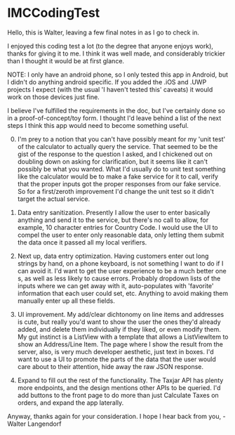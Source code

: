 # IMCCodingTest

﻿Hello, this is Walter, leaving a few final notes in as I go to check in.

I enjoyed this coding test a lot (to the degree that anyone enjoys work), thanks for giving it to me.  I think it was well made,
and considerably trickier than I thought it would be at first glance.

NOTE: I only have an android phone, so I only tested this app in Android, but I didn't do anything android specific.  If you added the .iOS and .UWP projects
I expect (with the usual 'I haven't tested this' caveats) it would work on those devices just fine.

I believe I've fulfilled the requirements in the doc, but I've certainly done so in a proof-of-concept/toy form.  I thought I'd leave behind a list of the
next steps I think this app would need to become something useful.

0. I'm prey to a notion that you can't have possibly meant for my 'unit test' of the calculator to actually query the service.  That seemed to be the gist of the
response to the question I asked, and I chickened out on doubling down on asking for clarification, but it seems like it can't possibly be what you wanted. 
What I'd usually do to unit test something like the calculator would be to make a fake service for it to call, verify that the proper inputs got the proper responses
from our fake service.  So for a first/zeroth improvement I'd change the unit test so it didn't target the actual service.

1. Data entry sanitization.  Presently I allow the user to enter basically anything and send it to the service, but there's no call to allow, for
example, 10 character entries for Country Code.  I would use the UI to compel the user to enter only reasonable data, only letting them submit the data once it
passed all my local verifiers.

2. Next up, data entry optimization.  Having customers enter out long strings by hand, on a phone keyboard, is not something I want to do if I can avoid it.
I'd want to get the user experience to be a much better one s, as well as less likely to cause errors.  Probably dropdown lists of the inputs where we
can get away with it, auto-populates with 'favorite' information that each user could set, etc.  Anything to avoid making them manually enter up all these fields.

3. UI improvement. My add/clear dichtonomy on line items and addresses is cute, but really you'd want to show the user the ones they'd already added, and delete
them individually if they liked, or even modify them.  My gut instinct is a ListView with a template that allows a ListViewItem to show an Address/Line Item.  The
page where I show the result from the server, also, is very much developer aesthetic, just text in boxes.  I'd want to use a UI to promote the parts of the
data that the user would care about to their attention, hide away the raw JSON response.

4. Expand to fill out the rest of the functionality.  The Taxjar API has plenty more endpoints, and the design mentions other APIs to be queried.  I'd add buttons
to the front page to do more than just Calculate Taxes on orders, and expand the app laterally.

Anyway, thanks again for your consideration.  I hope I hear back from you,
-Walter Langendorf
